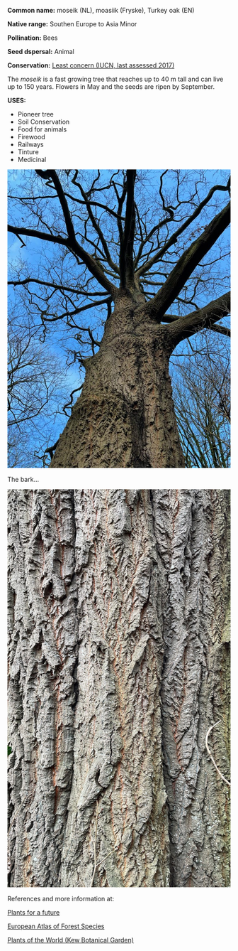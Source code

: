 **Common name:** moseik (NL), moasiik (Fryske), Turkey oak (EN)


<!--more-->
**Native range:**  Southen Europe to Asia Minor

**Pollination:** Bees

**Seed dspersal:** Animal

**Conservation:** [Least concern (IUCN, last assessed 2017)](https://www.iucnredlist.org/species/194074/2296302)

The _moseik_ is a fast growing tree that reaches up to 40 m tall and can live up to 150 years. Flowers in May and the seeds are ripen by September.

**USES:**

- Pioneer tree
- Soil Conservation
- Food for animals
- Firewood
- Railways
- Tinture
- Medicinal

![](https://raw.githubusercontent.com/carolxgl/TreeLibrary/gh-pages/images/Quecer.jpeg)

The bark...

![](https://raw.githubusercontent.com/carolxgl/TreeLibrary/gh-pages/images/QuecerB.jpeg)

References and more information at:

[Plants for a future](https://pfaf.org/user/Plant.aspx?LatinName=Quercus+cerris)

[European Atlas of Forest Species](https://ies-ows.jrc.ec.europa.eu/efdac/download/Atlas/pdf/Quercus_cerris.pdf)

[Plants of the World (Kew Botanical Garden)](https://powo.science.kew.org/taxon/urn:lsid:ipni.org:names:295941-1)
